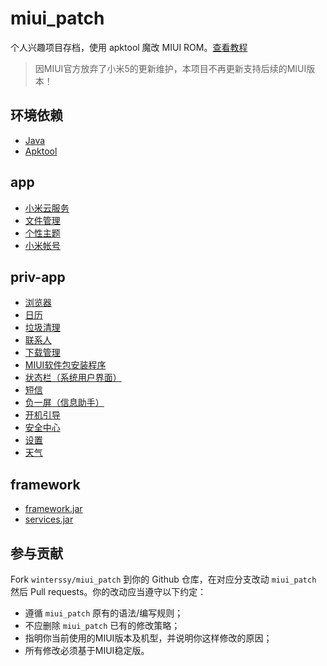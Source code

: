 # miui_patch
个人兴趣项目存档，使用 apktool 魔改 MIUI ROM。[查看教程](https://github.com/winterssy/miui_patch/blob/v10.0/tutorial.md)

> 因MIUI官方放弃了小米5的更新维护，本项目不再更新支持后续的MIUI版本！

## 环境依赖
- [Java](http://www.oracle.com/technetwork/pt/java/javase/downloads/index.html)
- [Apktool](https://ibotpeaches.github.io/Apktool/install/)

## app
- [小米云服务](https://github.com/winterssy/miui_patch/blob/v10.0/patch/app/CloudService.md)
- [文件管理](https://github.com/winterssy/miui_patch/blob/v10.0/patch/app/FileExplorer.md)
- [个性主题](https://github.com/winterssy/miui_patch/blob/v10.0/patch/app/ThemeManager.md)
- [小米帐号](https://github.com/winterssy/miui_patch/blob/v10.0/patch/app/XiaomiAccount.md)

## priv-app
- [浏览器](https://github.com/winterssy/miui_patch/blob/v10.0/patch/priv-app/Browser.md)
- [日历](https://github.com/winterssy/miui_patch/blob/v10.0/patch/priv-app/Calendar.md)
- [垃圾清理](https://github.com/winterssy/miui_patch/blob/v10.0/patch/priv-app/CleanMaster.md)
- [联系人](https://github.com/winterssy/miui_patch/blob/v10.0/patch/priv-app/Contacts.md)
- [下载管理](https://github.com/winterssy/miui_patch/blob/v10.0/patch/priv-app/DownloadProviderUi.md)
- [MIUI软件包安装程序](https://github.com/winterssy/miui_patch/blob/v10.0/patch/priv-app/MiuiPackageInstaller.md)
- [状态栏（系统用户界面）](https://github.com/winterssy/miui_patch/blob/v10.0/patch/priv-app/MiuiSystemUI.md)
- [短信](https://github.com/winterssy/miui_patch/blob/v10.0/patch/priv-app/Mms.md)
- [负一屏（信息助手）](https://github.com/winterssy/miui_patch/blob/v10.0/patch/priv-app/PersonalAssistant.md)
- [开机引导](https://github.com/winterssy/miui_patch/blob/v10.0/patch/priv-app/Provision.md)
- [安全中心](https://github.com/winterssy/miui_patch/blob/v10.0/patch/priv-app/SecurityCenter.md)
- [设置](https://github.com/winterssy/miui_patch/blob/v10.0/patch/priv-app/Settings.md)
- [天气](https://github.com/winterssy/miui_patch/blob/v10.0/patch/priv-app/Weather.md)

## framework
- [framework.jar](https://github.com/winterssy/miui_patch/blob/v10.0/patch/framework/framework.md)
- [services.jar](https://github.com/winterssy/miui_patch/blob/v10.0/patch/framework/services.md)

## 参与贡献

Fork `winterssy/miui_patch` 到你的 Github 仓库，在对应分支改动 `miui_patch` 然后 Pull requests。你的改动应当遵守以下约定：

- 遵循 `miui_patch` 原有的语法/编写规则；
- 不应删除 `miui_patch` 已有的修改策略；
- 指明你当前使用的MIUI版本及机型，并说明你这样修改的原因；
- 所有修改必须基于MIUI稳定版。
